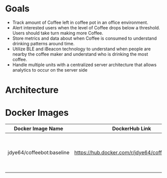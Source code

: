 Goals
=====
* Track amount of Coffee left in coffee pot in an office environment.
* Alert interested users when the level of Coffee drops below a threshold. Users should take turn making more Coffee.
* Store metrics and data about when Coffee is consumed to understand drinking patterns around time.
* Utilize BLE and iBeacon technology to understand when people are nearby the coffee maker and understand who is drinking the most coffee.
* Handle multiple units with a centralized server architecture that allows analytics to occur on the server side

Architecture
============


Docker Images
=============

| Docker Image Name | DockerHub Link | Purpose |
| ----------------- | -------------- | ------- |
| jdye64/coffeebot:baseline | https://hub.docker.com/r/jdye64/coffeebot/tags/ | Baseline container extended by all other images |